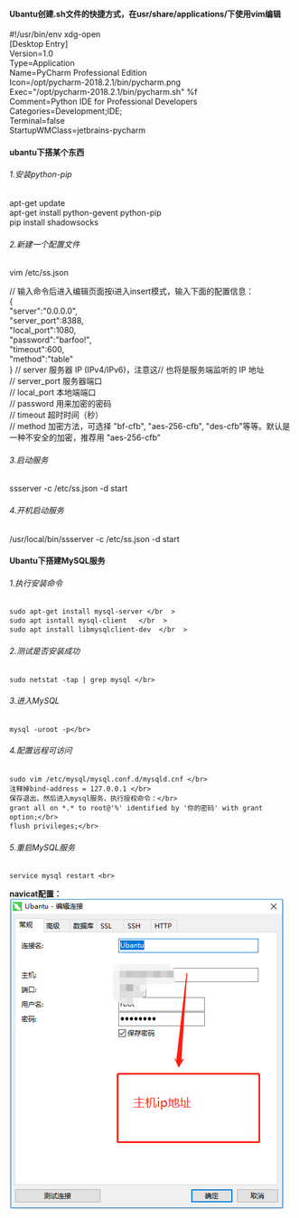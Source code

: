####  Ubantu创建.sh文件的快捷方式，在usr/share/applications/下使用vim编辑 ####
#!/usr/bin/env xdg-open  </br  >
[Desktop Entry]    </br  >
Version=1.0   </br  >
Type=Application   </br  >
Name=PyCharm Professional Edition    </br  >
Icon=/opt/pycharm-2018.2.1/bin/pycharm.png   </br  >
Exec="/opt/pycharm-2018.2.1/bin/pycharm.sh" %f    </br  >
Comment=Python IDE for Professional Developers    </br  >
Categories=Development;IDE;    </br  >
Terminal=false      </br  >
StartupWMClass=jetbrains-pycharm    </br  >

#### ubantu下搭某个东西 ####
###### 1.安装python-pip ######
   apt-get update  </br   >
   apt-get install python-gevent python-pip </br  >
   pip install shadowsocks</br   >
###### 2.新建一个配置文件 ###### 
   vim /etc/ss.json</br   >

// 输入命令后进入编辑页面按i进入insert模式，输入下面的配置信息：</br   >
{</br   >
    "server":"0.0.0.0", </br   >
    "server_port":8388,  </br   >
    "local_port":1080,   </br   >
    "password":"barfoo!",   </br   >
    "timeout":600,   </br   >
    "method":"table"  </br   >
}
// server          服务器 IP (IPv4/IPv6)，注意这// 也将是服务端监听的 IP 地址  </br   >
// server_port     服务器端口  </br   >
// local_port      本地端端口  </br   >
// password        用来加密的密码  </br   >
// timeout         超时时间（秒）  </br   >
// method          加密方法，可选择 "bf-cfb", "aes-256-cfb", "des-cfb"等等。默认是一种不安全的加密，推荐用 "aes-256-cfb"  </br   >
###### 3.启动服务 ###### 
   ssserver -c /etc/ss.json -d start</br  >
###### 4.开机启动服务 ###### 
   /usr/local/bin/ssserver -c /etc/ss.json -d start</br  >

#### Ubantu下搭建MySQL服务 ####
###### 1.执行安装命令 ######
    sudo apt-get install mysql-server </br  >
    sudo apt isntall mysql-client   </br  >
    sudo apt install libmysqlclient-dev  </br  >

###### 2.测试是否安装成功 ######
    sudo netstat -tap | grep mysql </br>
###### 3.进入MySQL ###### 
    mysql -uroot -p</br>
###### 4.配置远程可访问 ###### 
    sudo vim /etc/mysql/mysql.conf.d/mysqld.cnf </br>
    注释掉bind-address = 127.0.0.1 </br>
    保存退出，然后进入mysql服务，执行授权命令：</br>
    grant all on *.* to root@'%' identified by '你的密码' with grant option;</br>
    flush privileges;</br>
 ###### 5.重启MySQL服务 ###### 
    service mysql restart <br>
    
 **navicat配置：**  
 ![xxxx](Tpython3/11.png)
    
